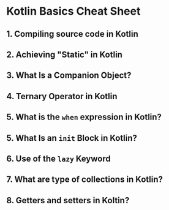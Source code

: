 # Kotlin Basics Cheat Sheet

## 1. Compiling source code in Kotlin
## 2. Achieving "Static" in Kotlin
## 3. What Is a Companion Object?
## 4. Ternary Operator in Kotlin
## 5. What is the `when` expression in Kotlin?
## 5. What Is an `init` Block in Kotlin?
## 6. Use of the `lazy` Keyword
## 7. What are type of collections in Kotlin?
## 8. Getters and setters in Koltin?

